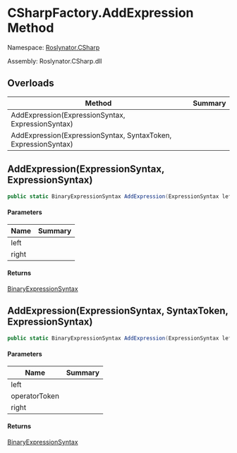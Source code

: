 # CSharpFactory\.AddExpression Method

Namespace: [Roslynator.CSharp](../../README.md)

Assembly: Roslynator\.CSharp\.dll

## Overloads

| Method | Summary |
| ------ | ------- |
| AddExpression\(ExpressionSyntax, ExpressionSyntax\) | |
| AddExpression\(ExpressionSyntax, SyntaxToken, ExpressionSyntax\) | |

## AddExpression\(ExpressionSyntax, ExpressionSyntax\)

```csharp
public static BinaryExpressionSyntax AddExpression(ExpressionSyntax left, ExpressionSyntax right)
```

#### Parameters

| Name | Summary |
| ---- | ------- |
| left | |
| right | |

#### Returns

[BinaryExpressionSyntax](https://docs.microsoft.com/en-us/dotnet/api/microsoft.codeanalysis.csharp.syntax.binaryexpressionsyntax)


## AddExpression\(ExpressionSyntax, SyntaxToken, ExpressionSyntax\)

```csharp
public static BinaryExpressionSyntax AddExpression(ExpressionSyntax left, SyntaxToken operatorToken, ExpressionSyntax right)
```

#### Parameters

| Name | Summary |
| ---- | ------- |
| left | |
| operatorToken | |
| right | |

#### Returns

[BinaryExpressionSyntax](https://docs.microsoft.com/en-us/dotnet/api/microsoft.codeanalysis.csharp.syntax.binaryexpressionsyntax)


